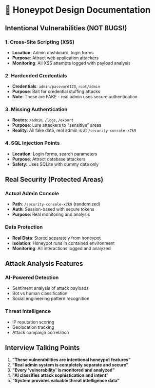 # 🍯 Honeypot Design Documentation

## Intentional Vulnerabilities (NOT BUGS!)

### 1. Cross-Site Scripting (XSS)
- **Location**: Admin dashboard, login forms
- **Purpose**: Attract web application attackers
- **Monitoring**: All XSS attempts logged with payload analysis

### 2. Hardcoded Credentials
- **Credentials**: `admin/password123`, `root/admin`  
- **Purpose**: Bait for credential stuffing attacks
- **Note**: These are FAKE - real admin uses secure authentication

### 3. Missing Authentication
- **Routes**: `/admin`, `/logs`, `/export`
- **Purpose**: Lure attackers to "sensitive" areas
- **Reality**: All fake data, real admin is at `/security-console-x7k9`

### 4. SQL Injection Points
- **Location**: Login forms, search parameters
- **Purpose**: Attract database attackers
- **Safety**: Uses SQLite with dummy data only

## Real Security (Protected Areas)

### Actual Admin Console
- **Path**: `/security-console-x7k9` (randomized)
- **Auth**: Session-based with secure tokens
- **Purpose**: Real monitoring and analysis

### Data Protection
- **Real Data**: Stored separately from honeypot
- **Isolation**: Honeypot runs in contained environment
- **Monitoring**: All interactions logged and analyzed

## Attack Analysis Features

### AI-Powered Detection
- Sentiment analysis of attack payloads
- Bot vs human classification
- Social engineering pattern recognition

### Threat Intelligence
- IP reputation scoring
- Geolocation tracking
- Attack campaign correlation

## Interview Talking Points

1. **"These vulnerabilities are intentional honeypot features"**
2. **"Real admin system is completely separate and secure"**
3. **"Every 'vulnerability' is monitored and analyzed"**
4. **"AI classifies attack sophistication and intent"**
5. **"System provides valuable threat intelligence data"**